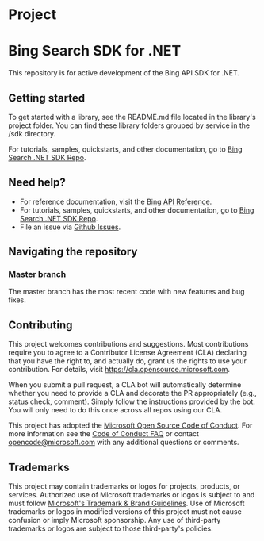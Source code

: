 # Project

# Bing Search SDK for .NET



This repository is for active development of the Bing API SDK for .NET. 

## Getting started

To get started with a library, see the README.md file located in the library's project folder. You can find these library folders grouped by service in the /sdk directory.

For tutorials, samples, quickstarts, and other documentation, go to [Bing Search .NET SDK Repo](https://github.com/microsoft/bing-search-sdk-for-net).

## Need help?

* For reference documentation, visit the [Bing API Reference](https://docs.microsoft.com/en-us/bing/search-apis/).
* For tutorials, samples, quickstarts, and other documentation, go to [Bing Search .NET SDK Repo](https://github.com/microsoft/bing-search-sdk-for-net).
* File an issue via [Github Issues](https://github.com/microsoft/bing-search-sdk-for-net/issues).

## Navigating the repository

### Master branch

The master branch has the most recent code with new features and bug fixes. 

## Contributing

This project welcomes contributions and suggestions.  Most contributions require you to agree to a
Contributor License Agreement (CLA) declaring that you have the right to, and actually do, grant us
the rights to use your contribution. For details, visit https://cla.opensource.microsoft.com.

When you submit a pull request, a CLA bot will automatically determine whether you need to provide
a CLA and decorate the PR appropriately (e.g., status check, comment). Simply follow the instructions
provided by the bot. You will only need to do this once across all repos using our CLA.

This project has adopted the [Microsoft Open Source Code of Conduct](https://opensource.microsoft.com/codeofconduct/).
For more information see the [Code of Conduct FAQ](https://opensource.microsoft.com/codeofconduct/faq/) or
contact [opencode@microsoft.com](mailto:opencode@microsoft.com) with any additional questions or comments.

## Trademarks

This project may contain trademarks or logos for projects, products, or services. Authorized use of Microsoft 
trademarks or logos is subject to and must follow 
[Microsoft's Trademark & Brand Guidelines](https://www.microsoft.com/en-us/legal/intellectualproperty/trademarks/usage/general).
Use of Microsoft trademarks or logos in modified versions of this project must not cause confusion or imply Microsoft sponsorship.
Any use of third-party trademarks or logos are subject to those third-party's policies.

